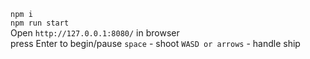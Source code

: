 `npm i` <br>
`npm run start` <br>
Open `http://127.0.0.1:8080/` in browser<br>
press Enter to begin/pause
`space` - shoot
`WASD or arrows` - handle ship

